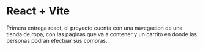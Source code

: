 # React + Vite

Primera entrega react, el proyecto cuenta con una navegacion de una tienda de ropa, con las paginas que va a contener y un carrito en donde las personas podran efectuar sus compras.